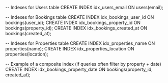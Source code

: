 -- Indexes for Users table
CREATE INDEX idx_users_email ON users(email);

-- Indexes for Bookings table
CREATE INDEX idx_bookings_user_id ON bookings(user_id);
CREATE INDEX idx_bookings_property_id ON bookings(property_id);
CREATE INDEX idx_bookings_created_at ON bookings(created_at);

-- Indexes for Properties table
CREATE INDEX idx_properties_name ON properties(name);
CREATE INDEX idx_properties_location ON properties(location);

-- Example of a composite index (if queries often filter by property + date)
CREATE INDEX idx_bookings_property_date ON bookings(property_id, created_at);
